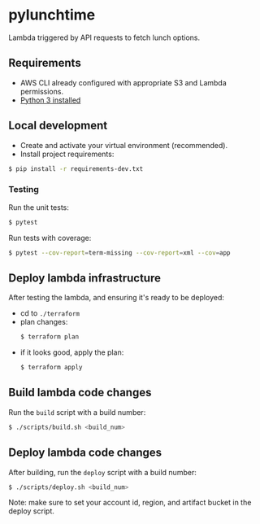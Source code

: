 # pylunchtime

Lambda triggered by API requests to fetch lunch options.

## Requirements

- AWS CLI already configured with appropriate S3 and Lambda permissions.
- [Python 3 installed](https://www.python.org/downloads/)

## Local development

- Create and activate your virtual environment (recommended).
- Install project requirements:

```bash
$ pip install -r requirements-dev.txt
```

### Testing

Run the unit tests:

```bash
$ pytest
```

Run tests with coverage:

```bash
$ pytest --cov-report=term-missing --cov-report=xml --cov=app
```


## Deploy lambda infrastructure

After testing the lambda, and ensuring it's ready to be deployed:

- cd to `./terraform`
- plan changes:
  ```bash 
  $ terraform plan
  ```
- if it looks good, apply the plan:
  ```bash 
  $ terraform apply
  ```


## Build lambda code changes
Run the `build` script with a build number:

```bash
$ ./scripts/build.sh <build_num>
```

## Deploy lambda code changes
After building, run the `deploy` script with a build number:

```bash
$ ./scripts/deploy.sh <build_num>
```

Note: make sure to set your account id, region, and artifact bucket in the deploy script.